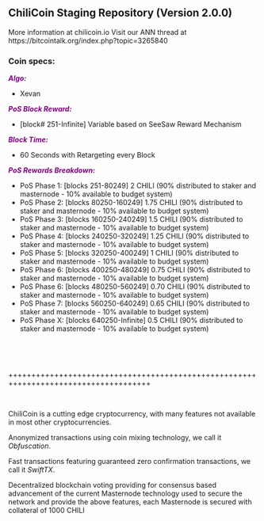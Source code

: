 <h2><strong>ChiliCoin Staging Repository (Version 2.0.0)</strong></h2>
<p>More information at chilicoin.io Visit our ANN thread at https://bitcointalk.org/index.php?topic=3265840</p>
<h3><strong>Coin specs:</strong></h3>
<p><strong><span style="color: #800080;"><em>Algo:</em></span></strong></p>
<ul>
<li>Xevan</li>
</ul>
<p><strong><span style="color: #800080;"><em>PoS Block Reward:</em></span></strong></p>
<ul>
<li>[block# 251-Infinite] Variable based on SeeSaw Reward Mechanism</li>
</ul>
<p><strong><span style="color: #800080;"><em>Block Time:</em></span></strong></p>
<ul>
<li>60 Seconds with Retargeting every Block</li>
</ul>
<p><strong><span style="color: #800080;"><em>PoS Rewards Breakdown:</em></span></strong></p>
<ul>
<li>PoS Phase 1: [blocks 251-80249] 2 CHILI (90% distributed to staker and masternode - 10% available to budget system)</li>
<li>PoS Phase 2: [blocks 80250-160249] 1.75 CHILI (90% distributed to staker and masternode - 10% available to budget system)</li>
<li>PoS Phase 3: [blocks 160250-240249] 1.5 CHILI (90% distributed to staker and masternode - 10% available to budget system)</li>
<li>PoS Phase 4: [blocks 240250-320249] 1.25 CHILI (90% distributed to staker and masternode - 10% available to budget system)</li>
<li>PoS Phase 5: [blocks 320250-400249] 1 CHILI (90% distributed to staker and masternode - 10% available to budget system)</li>
<li>PoS Phase 6: [blocks 400250-480249] 0.75 CHILI (90% distributed to staker and masternode - 10% available to budget system)</li>
<li>PoS Phase 6: [blocks 480250-560249] 0.70 CHILI (90% distributed to staker and masternode - 10% available to budget system)</li>
<li>PoS Phase 7: [blocks 560250-640249] 0.65 CHILI (90% distributed to staker and masternode - 10% available to budget system)</li>
<li>PoS Phase X: [blocks 640250-Infinite] 0.5 CHILI (90% distributed to staker and masternode - 10% available to budget system)</li>
</ul>
<br/>
<p>&nbsp;</p>
<p>+++++++++++++++++++++++++++++++++++++++++++++++++++++++++++++++++++++++++++++++++++++</p>
<p>&nbsp;</p>
<p>ChiliCoin is a cutting edge cryptocurrency, with many features not available in most other cryptocurrencies.</p>
<p>Anonymized transactions using coin mixing technology, we call it <em>Obfuscation</em>.</p>
<p>Fast transactions featuring guaranteed zero confirmation transactions, we call it <em>SwiftTX</em>.</p>
<p>Decentralized blockchain voting providing for consensus based advancement of the current Masternode technology used to secure the network and provide the above features, each Masternode is secured with collateral of 1000 CHILI</p>